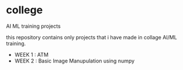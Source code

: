 # college
AI ML training projects

this repository contains only projects that i have made in collage AI/ML training.
- WEEK 1 : ATM
- WEEK 2 : Basic Image Manupulation using numpy


